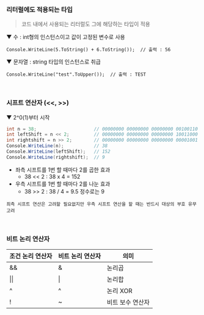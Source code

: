 ### 리터럴에도 적용되는 타입
> 코드 내에서 사용되는 리터럴도 그에 해당하는 타입이 적용

▼ 수 : int형의 인스턴스이고 값이 고정된 변수로 사용
````
Console.WriteLine(5.ToString() + 6.ToString());  // 출력 : 56
````
▼ 문자열 : string 타입의 인스턴스로 취급
````
Console.WriteLine("test".ToUpper());  // 출력 : TEST
````
<br>

### 시프트 연산자 (<<, >>)
▼ 2^0(1)부터 시작
````csharp
int n = 38;                     // 00000000 00000000 00000000 00100110
int leftShift = n << 2;         // 00000000 00000000 00000000 10011000
int rightshift = n >> 2;        // 00000000 00000000 00000000 00001001
Console.WriteLine(n);           // 38
Console.WriteLine(leftShift);   // 152
Console.WriteLine(rightshift);  // 9
````
- 좌측 시프트를 1번 할 때마다 2를 곱한 효과
  - 38 << 2 : 38 x 4 = 152
- 우측 시프트를 1번 할 때마다 2를 나눈 효과
  - 38 >> 2 : 38 / 4 = 9.5 정수로는 9

````
죄측 시프트 연산은 고려할 필요없지만 우측 시프트 연산을 할 때는 반드시 대상의 부호 유무 고려
````
<br>

### 비트 논리 연산자
|조건 논리 연산자|비트 논리 연산자|의미|
|---|---|---|
|&&|&|논리곱|
|&#124;&#124;|&#124;|논리합|
|^|^|논리 XOR|
|!|~|비트 보수 연산자|

<br>
